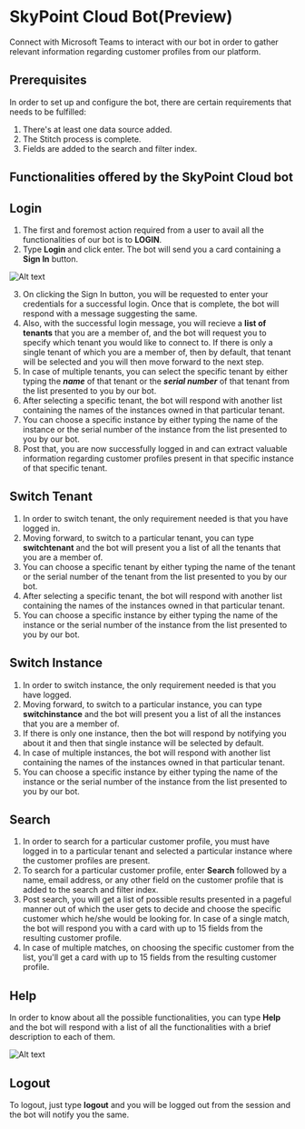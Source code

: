 # SkyPoint Cloud Bot(Preview)

Connect with Microsoft Teams to interact with our bot in order to gather relevant information regarding customer profiles from our platform.

## Prerequisites

In order to set up and configure the bot, there are certain requirements that needs to be fulfilled:
1. There's at least one data source added.
2. The Stitch process is complete.
3. Fields are added to the search and filter index.

## Functionalities offered by the SkyPoint Cloud bot

## Login

1. The first and foremost action required from a user to avail all the functionalities of our bot is to **LOGIN**.
2. Type **Login** and click enter. The bot will send you a card containing a **Sign In** button.

![Alt text](https://github.com/skypointcloud/platform/blob/master/docs/doc_snippets/loginstep1.PNG?raw=true)

3. On clicking the Sign In button, you will be requested to enter your credentials for a successful login. Once that is complete, the bot will respond with a message suggesting the same.
4. Also, with the successful login message, you will recieve a **list of tenants** that you are a member of, and the bot will request you to specify which tenant you would like to connect to. If there is only a single tenant of which you are a member of, then by default, that tenant will be selected and you will then move forward to the next step.
5. In case of multiple tenants, you can select the specific tenant by either typing the ***name*** of that tenant or the ***serial number*** of that tenant from the list presented to you by our bot.
6. After selecting a specific tenant, the bot will respond with another list containing the names of the instances owned in that particular tenant.
7. You can choose a specific instance by either typing the name of the instance or the serial number of the instance from the list presented to you by our bot.
8. Post that, you are now successfully logged in and can extract valuable information regarding customer profiles present in that specific instance of that specific tenant.

## Switch Tenant

1. In order to switch tenant, the only requirement needed is that you have logged in.
2. Moving forward, to switch to a particular tenant, you can type **switchtenant** and the bot will present you a list of all the tenants that you are a member of.
3. You can choose a specific tenant by either typing the name of the tenant or the serial number of the tenant from the list presented to you by our bot.
4. After selecting a specific tenant, the bot will respond with another list containing the names of the instances owned in that particular tenant.
5. You can choose a specific instance by either typing the name of the instance or the serial number of the instance from the list presented to you by our bot.

## Switch Instance

1. In order to switch instance, the only requirement needed is that you have logged.
2. Moving forward, to switch to a particular instance, you can type **switchinstance** and the bot will present you a list of all the instances that you are a member of.
3. If there is only one instance, then the bot will respond by notifying you about it and then that single instance will be selected by default.
4. In case of multiple instances, the bot will respond with another list containing the names of the instances owned in that particular tenant.
5. You can choose a specific instance by either typing the name of the instance or the serial number of the instance from the list presented to you by our bot.

## Search

1. In order to search for a particular customer profile, you must have logged in to a particular tenant and selected a particular instance where the customer profiles are present.
2. To search for a particular customer profile, enter **Search** followed by a name, email address, or any other field on the customer profile that is added to the search and filter index.
3. Post search, you will get a list of possible results presented in a pageful manner out of which the user gets to decide and choose the specific customer which he/she would be looking for. In case of a single match, the bot will respond you with a card with up to 15 fields from the resulting customer profile.
4. In case of multiple matches, on choosing the specific customer from the list, you'll get a card with up to 15 fields from the resulting customer profile.

## Help

In order to know about all the possible functionalities, you can type **Help** and the bot will respond with a list of all the functionalities with a brief description to each of them.

![Alt text](https://github.com/skypointcloud/platform/blob/master/docs/doc_snippets/bothelp.PNG?raw=true)

## Logout

To logout, just type **logout** and you will be logged out from the session and the bot will notify you the same.